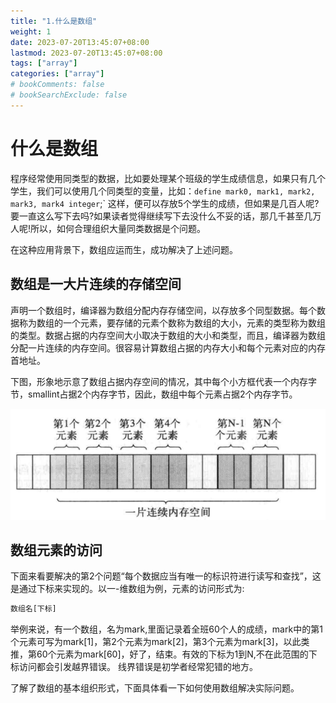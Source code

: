 ```yaml
---
title: "1.什么是数组"
weight: 1
date: 2023-07-20T13:45:07+08:00
lastmod: 2023-07-20T13:45:07+08:00
tags: ["array"]
categories: ["array"]
# bookComments: false
# bookSearchExclude: false
---
```


# 什么是数组

程序经常使用同类型的数据，比如要处理某个班级的学生成绩信息，如果只有几个学生，我们可以使用几个同类型的变量，比如：`define mark0, mark1, mark2, mark3, mark4 integer`;`
这样，便可以存放5个学生的成绩，但如果是几百人呢?要一直这么写下去吗?如果读者觉得继续写下去没什么不妥的话，那几千甚至几万人呢!所以，如何合理组织大量同类数据是个问题。

在这种应用背景下，数组应运而生，成功解决了上述问题。

## 数组是一大片连续的存储空间

声明一个数组时，编译器为数组分配内存存储空间，以存放多个同型数据。每个数据称为数组的一个元素，要存储的元素个数称为数组的大小，元素的类型称为数组的类型。数据占据的内存空间大小取决于数组的大小和类型，而且，编译器为数组分配一片连续的内存空间。很容易计算数组占据的内存大小和每个元素对应的内存首地址。

下图，形象地示意了数组占据内存空间的情况，其中每个小方框代表一个内存字节，smallint占据2个内存字节，因此，数组中每个元素占据2个内存字节。

![数组](images/image.png)


## 数组元素的访问


下面来看要解决的第2个问题“每个数据应当有唯一的标识符进行读写和查找”，这是通过下标来实现的。以一-维数组为例，元素的访问形式为:
```sql
数组名[下标]
```

举例来说，有一个数组，名为mark,里面记录着全班60个人的成绩，mark中的第1个元素可写为mark[1]，第2个元素为mark[2]，第3个元素为mark[3]，以此类推，第60个元素为mark[60]，好了，结束。有效的下标为1到N,不在此范围的下标访问都会引发越界错误。
线界错误是初学者经常犯错的地方。

了解了数组的基本组织形式，下面具体看一下如何使用数组解决实际问题。

